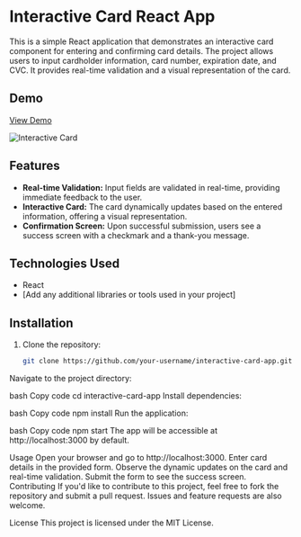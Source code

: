 # Interactive Card React App

This is a simple React application that demonstrates an interactive card component for entering and confirming card details. The project allows users to input cardholder information, card number, expiration date, and CVC. It provides real-time validation and a visual representation of the card.

## Demo

[View Demo](#)  <!-- Add a link to your live demo when available -->

![Interactive Card](path-to-screenshot.png)  <!-- Replace "path-to-screenshot.png" with the actual path to your screenshot -->

## Features

- **Real-time Validation:** Input fields are validated in real-time, providing immediate feedback to the user.
- **Interactive Card:** The card dynamically updates based on the entered information, offering a visual representation.
- **Confirmation Screen:** Upon successful submission, users see a success screen with a checkmark and a thank-you message.

## Technologies Used

- React
- [Add any additional libraries or tools used in your project]

## Installation

1. Clone the repository:

   ```bash
   git clone https://github.com/your-username/interactive-card-app.git
Navigate to the project directory:

bash
Copy code
cd interactive-card-app
Install dependencies:

bash
Copy code
npm install
Run the application:

bash
Copy code
npm start
The app will be accessible at http://localhost:3000 by default.

Usage
Open your browser and go to http://localhost:3000.
Enter card details in the provided form.
Observe the dynamic updates on the card and real-time validation.
Submit the form to see the success screen.
Contributing
If you'd like to contribute to this project, feel free to fork the repository and submit a pull request. Issues and feature requests are also welcome.

License
This project is licensed under the MIT License.
